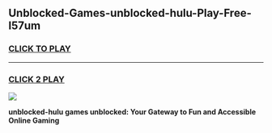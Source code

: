 
## Unblocked-Games-unblocked-hulu-Play-Free-l57um
<h3>
<a href="https://premium76.site?title=unblocked-hulu&ref=18A1">CLICK TO PLAY</a></h3>
<hr>

<h3>
<a href="https://premium76.site?title=unblocked-hulu&ref=18A1">CLICK 2 PLAY</a>
  
</h3>

<a href="https://premium76.site?title=unblocked-hulu&ref=18A1"><img src="https://clearcache.store/games.png"></a>


**unblocked-hulu games unblocked: Your Gateway to Fun and Accessible Online Gaming**
